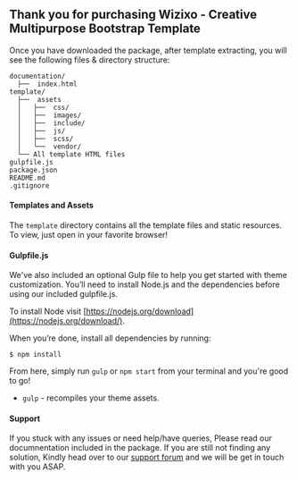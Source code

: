## Thank you for purchasing Wizixo - Creative Multipurpose Bootstrap Template ##

Once you have downloaded the package, after template extracting, you will see the following files & directory structure:

```
documentation/
  ├──  index.html 
template/
  ├──  assets
  │   ├──  css/
  │   ├──  images/
  │   ├──  include/
  │   ├──  js/
  │   ├──  scss/
  │   └──  vendor/
  └── All template HTML files
gulpfile.js
package.json
README.md
.gitignore
```

#### Templates and Assets

The `template` directory contains all the template files and static resources. To view, just open in your favorite browser!

#### Gulpfile.js

We've also included an optional Gulp file to help you get started with theme customization. You’ll need to install Node.js and the dependencies before using our included gulpfile.js.

To install Node visit [https://nodejs.org/download](https://nodejs.org/download/).

When you’re done, install all dependencies by running:

```
$ npm install
```

From here, simply run `gulp` or `npm start` from your terminal and you're good to go!

+ `gulp` - recompiles your theme assets.


#### Support

If you stuck with any issues or need help/have queries, Please read our documnentation included in the package. If you are still not finding any solution, Kindly head over to our [support forum](http://support.webestica.com) and we will be get in touch with you ASAP.
